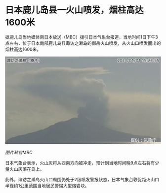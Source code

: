 # 日本鹿儿岛县一火山喷发，烟柱高达1600米

据鹿儿岛当地媒体南日本放送（MBC）援引日本气象台报道，当地时间1日下午3点左右，位于日本南部鹿儿岛县诹访之濑岛的御岳火山喷发，从火山口喷发而出的烟柱高达1600米。

![cde1618b35093a432dff30e692d18bab.jpg](https://raw.githubusercontent.com/qqhsx/qqnews_image/main/2024/01/01/日本鹿儿岛县一火山喷发，烟柱高达1600米/cde1618b35093a432dff30e692d18bab.jpg)

_图片转自MBC_

日本气象台表示，火山灰将从西南方向被冲走，预计到当地时间晚9点左右将有少量火山灰落在岛上。

此外，诹访之濑岛火山口周围仍处于2级喷发警报状态，日本气象台敦促距火山口半径约1公里范围当地居民警惕大型熔岩块。

